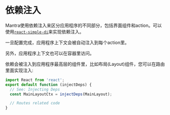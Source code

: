 # 依赖注入

Mantra使用依赖注入来区分应用程序的不同部分，包括界面组件和action。可以使用[`react-simple-di`](https://github.com/kadirahq/react-simple-di)来实现依赖注入。

一旦配置完成，应用程序上下文会被自动注入到每个action里。

另外，应用程序上下文也可以在容器里访问。

依赖会被注入到应用程序最高层的组件里，比如布局(Layout)组件，您可以在路由里面实现注入:

```js
import React from 'react';
export default function (injectDeps) {
  // See: Injecting Deps
  const MainLayoutCtx = injectDeps(MainLayout);

  // Routes related code
}
```
